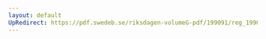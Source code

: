 ```yaml
---
layout: default
UpRedirect: https://pdf.swedeb.se/riksdagen-volumeG-pdf/199091/reg_199091/reg_199091_0102.pdf
---
```

